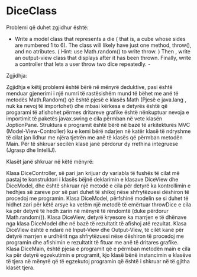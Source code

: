 # DiceClass
Problemi që duhet zgjidhur është:
- Write a model class that represents a die ( that is, a cube whose sides are numbered 1 to 6).
The class will likely have just one method, throw(), and no atributes.
( Hint: use Math.random() to write throw. ) Then , write an output-view class that displays after it has been thrown.
Finally, write a controller that lets a user throw two dice repeatedly. -

Zgjidhja:

Zgjidhja e këtij problemi është bërë në mënyrë deduktive, pasi është menduar gjenerimi i një numri të rastësishëm mund të bëhet me anë të metodës Math.Random() që është pjesë e klasës Math (Pjesë e java.lang , nuk ka nevoj të importohet) dhe mbasi kërkesa e detyrës është që progarami të afishohet përmes dritareve grafike është nënkuptuar nevoja e importimit të paketës javax.swing  e cila përmban në vete klasën JoptionPane. Struktura e programit është bërë në bazë të arkitekturës MVC (Model-View-Controller) ku e kemi bërë ndarjen në katër klasë të ndryshme të cilat jan lidhur me njëra tjetrën me anë të klasës që përmban metodën Main.
Për të shkruar secilën klasë janë përdorur dy rrethina integruese (Jgrasp dhe IntelliJ).

Klasët janë shkruar në këtë mënyrë:

Klasa DiceController, së pari jan krijuar dy variabla të fushës të cilat më pastaj te konstruktori i klasës bëjnë deklarimin e klasave DiceView dhe DiceModel, dhe është shkruar një metodë e cila për detyrë ka kontrollimin e hedhjes së zareve por së pari duhet të shikoj nëse shfrytëzuesi dëshiron të procedoj me programin.
Klasa DiceModel, përfshinë modelin se si duhet të hidhet zari për këtë arsye ka vetëm një metodë të emërtuar throwDice e cila ka për detyrë të hedh zarin në mënyrë të rëndomtë (duke përdorur Math.random()).
Klasa DiceView, detyrë kryesore ka marrjen e të dhënave nga klasa DiceModel dhe në bazë të rezultatit të afishoj atë rezultat. Klasa DiceView  është e ndarë në Input-View dhe Output-View, të cilët kanë për detyrë marrjen e urdhërit nga shfrytëzuesi nëse dëshiron të procedoj me programin dhe afishimin e rezultatit të fituar me anë të dritares grafike.
Klasa DiceMain, është pjesa e programit që e përmban metodën main e cila ka për detyrë egzekutimin e programit, kjo klasë bënë instancimin e klasëve të tjera në mënyrë që të egzekutoj programin që është i shkruar në të gjitha klasët tjera.


